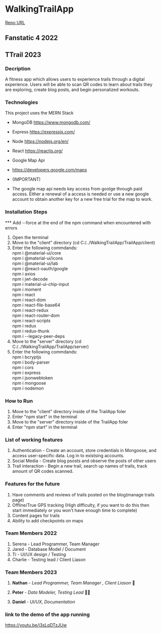 # WalkingTrailApp

[Repo URL](https://github.com/GGC-SD/WalkingTrailApp.git)

## Fanstatic 4 2022

## TTrail 2023

### Decription

A fitness app which allows users to experience trails through a digital experience. Users will be able to scan QR codes to learn about trails they are exploring, create blog posts, and begin personalized workouts.

### Technologies

This project uses the MERN Stack

- MongoDB
  https://www.mongodb.com/
- Express
  https://expressjs.com/
- Node
  https://nodejs.org/en/
- React
  https://reactjs.org/

- Google Map Api
- https://developers.google.com/maps
- (IMPORTANT)
- The google map api needs key access from goolge through paid access.
  Either a renewal of a access is needed or use a new google account to obtain another key for a new free trial for the map to work.

### Installation Steps

\*\*\* Add --force at the end of the npm command when encountered with errors

1. Open the terminal
2. Move to the "client" directory (cd C:/../WalkingTrailApp/TrailApp/client)
3. Enter the following commdands:  
   npm i @material-ui/core  
   npm i @material-ui/icons  
   npm i @material-ui/lab  
   npm i @react-oauth/google  
   npm i axios  
   npm i jwt-decode  
   npm i material-ui-chip-input  
   npm i moment  
   npm i react  
   npm i react-dom  
   npm i react-file-base64  
   npm i react-redux  
   npm i react-router-dom  
   npm i react-scripts  
   npm i redux  
   npm i redux-thunk  
   npm i --legacy-peer-deps
4. Move to the "server" directory (cd C:/../WalkingTrailApp/TrailApp/server)
5. Enter the following commdands:  
   npm i bcryptjs  
   npm i body-parser  
   npm i cors  
   npm i express  
   npm i jsonwebtoken  
   npm i mongoose  
   npm i nodemon

### How to Run

1. Move to the "client" directory inside of the TrailApp foler
2. Enter "npm start" in the terminal
3. Move to the "server" directory inside of the TrailApp foler
4. Enter "npm start" in the terminal

### List of working features

1. Authentication - Create an account, store credentials in Mongoose, and access user-specific data. Log in to existsing accounts.
2. Social Media - Create blog psosts and observe the posts of other users
3. Trail interaction - Begin a new trail, search up names of trails, track amount of QR codes scanned.

### Features for the future

1. Have comments and reviews of trails posted on the blog(manage trails page)
2. Offline/True GPS tracking (High difficulty, if you want to do this then start immediately or you won't have enough time to complete)
3. Content pages for trails
4. Ability to add checkpoints on maps

### Team Members 2022

1. Serena - Lead Programmer, Team Manager
2. Jared - Database Model / Document
3. Ti - UI/UX design / Testing
4. Charlie - Testing lead / Client Liason

### Team Members 2023

1. **Nathan** - _Lead Programmer, Team Manager , Client Liason_ :ghost:

2. **Peter** - _Data Modeler, Testing Lead_ :mage_man:

3. **Daniel** - _UI/UX, Documentation_

### link to the demo of the app running

https://youtu.be/j3sLqDTzJUw
